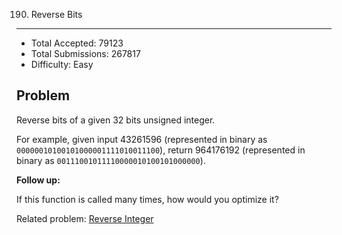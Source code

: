 190. Reverse Bits
---

- Total Accepted: 79123
- Total Submissions: 267817
- Difficulty: Easy


Problem
---
Reverse bits of a given 32 bits unsigned integer.

For example, given input 43261596 (represented in binary as `00000010100101000001111010011100`), return 964176192 (represented in binary as `00111001011110000010100101000000`).

**Follow up:**

If this function is called many times, how would you optimize it?

Related problem: [Reverse Integer][R1]

[R1]: https://leetcode.com/problems/reverse-integer/